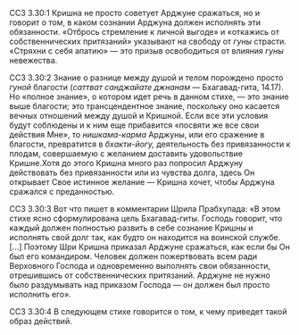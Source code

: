 ССЗ 3.30:1	Кришна не просто советует Арджуне сражаться, но и говорит о том, в каком сознании Арджуна должен исполнять эти обязанности. «Отбрось стремление к личной выгоде» и «откажись от собственнических притязаний» указывают на свободу от _гуны_ страсти. «Стряхни с себя апатию» — это призыв освободиться от влияния _гуны_ невежества.

ССЗ 3.30:2	Знание о разнице между душой и телом порождено просто _гуной_ благости (_саттват санджайате джнанам_ — Бхагавад-гита, 14.17). Но «полное знание», о котором идет речь в данном стихе, — это знание выше благости; это трансцендентное знание, поскольку оно касается вечных отношений между душой и Кришной. Если все эти условия будут соблюдены и к ним еще прибавится «посвяти же все свои действия Мне», то _нишкама-карма_ Арджуны, или его сражение в благости, превратится в _бхакти-йогу,_ деятельность без привязанности к плодам, совершаемую с желанием доставить удовольствие Кришне.Хотя до этого Кришна много раз попросил Арджуну действовать без привязанности или из чувства долга, здесь Он открывает Свое истинное желание — Кришна хочет, чтобы Арджуна сражался с преданностью.

ССЗ 3.30:3	Вот что пишет в комментарии Шрила Прабхупада: «В этом стихе ясно сформулирована цель Бхагавад-гиты. Господь говорит, что каждый должен полностью развить в себе сознание Кришны и исполнять свой долг так, как будто он находится на воинской службе. [...] Поэтому Шри Кришна приказал Арджуне сражаться, как если бы Он был его командиром. Человек должен пожертвовать всем ради Верховного Господа и одновременно выполнять свои обязанности, отрешившись от собственнических притязаний. Арджуне не нужно было раздумывать над приказом Господа — он должен был просто исполнить его».

ССЗ 3.30:4	В следующем стихе говорится о том, к чему приведет такой образ действий.